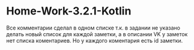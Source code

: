 # Home-Work-3.2.1-Kotlin
Все комментарии сделал в одном списке т.к. в задании не указано делать 
новый список для каждой заметки, а в описании VK у заметок нет списка 
коментариев. Но у каждого коментария есть id заметки.
